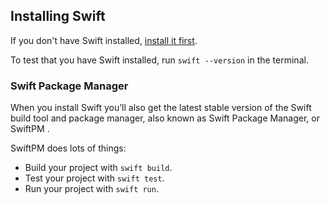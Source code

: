 ## Installing Swift

If you don't have Swift installed, [install it first](/install).

To test that you have Swift installed, run `swift --version` in the terminal.

### Swift Package Manager

When you install Swift you’ll also get the latest stable version of the Swift build tool and package manager, also known as Swift Package Manager, or SwiftPM .

SwiftPM does lots of things:
- Build your project with `swift build`.
- Test your project with `swift test`.
- Run your project with `swift run`.
